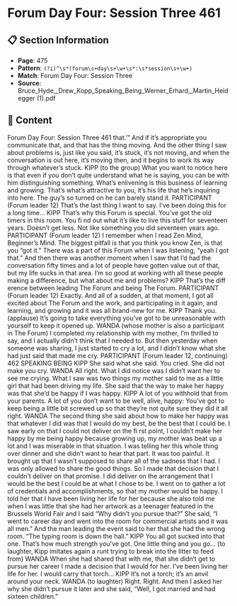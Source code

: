 # Forum Day Four: Session Three 461

## 📋 Section Information

- **Page**: 475
- **Pattern**: `(?i)^\s*(forum\s+day\s+\w+\s*:\s*session\s+\w+)`
- **Match**: Forum Day Four: Session Three
- **Source**: Bruce_Hyde,_Drew_Kopp_Speaking_Being_Werner_Erhard,_Martin_Heidegger (1).pdf

## 📄 Content

Forum Day Four: Session Three 461
that.’” And if it’s appropriate you communicate that, and that has the thing moving. And the
other thing I saw about problems is, just like you said, it’s stuck, it’s not moving, and when the
conversation is out here, it’s moving then, and it begins to work its way through whatever’s
stuck.
KIPP (to the group)
What you want to notice here is that even if you don’t quite understand what he is saying, you
can be with him distinguishing something. What’s enlivening is this business of learning and
growing. That’s what’s attractive to you, it’s his life that he’s inquiring into here. The guy’s so
turned on he can barely stand it.
PARTICIPANT (Forum leader 12)
That’s the last thing I want to say. I’ve been doing this for a long time...
KIPP
That’s why this Forum is special. You’ve got the old timers in this room. You fi nd out what it’s
like to live this stuff  for seventeen years. Doesn’t get less. Not like something you did seventeen
years ago.
PARTICIPANT (Forum leader 12)
I remember when I read Zen Mind, Beginner’s Mind. The biggest pitfall is that you think
you know Zen, is that you “got it.” There was a part of this Forum when I was listening,
“yeah I got that.” And then there was another moment when I saw that I’d had the
conversation fifty times and a lot of people have gotten value out of that, but my life sucks
in that area. I’m so good at working with all these people making a difference, but what
about me and problems?
KIPP
That’s the diff erence between leading The Forum and being The Forum.
PARTICIPANT (Forum leader 12)
Exactly. And all of a sudden, at that moment, I got all excited about The Forum and the work,
and participating in it again, and learning, and growing and it was all brand-new for me.
KIPP
Thank you.
(applause)
It’s going to take everything you’ve got to be unreasonable with yourself to keep it opened up.
WANDA (whose mother is also a participant in The Forum)
I completed my relationship with my mother, I’m thrilled to say, and I actually didn’t think
that I needed to. But then yesterday when someone was sharing, I just started to cry a lot, and I
didn’t know what she had just said that made me cry.
PARTICIPANT  (Forum leader 12, continuing)
462
SPEAKING BEING
KIPP
She said what she said. You cried. She did not make you cry.
WANDA
All right. What I did notice was I didn’t want her to see me crying. What I saw was two things
my mother said to me as a little girl that had been driving my life. She said that the way to make
her happy was that she’d be happy if I was happy.
KIPP
A lot of you withhold that from your parents. A lot of you don’t want to be well, alive, happy:
You’ve got to keep being a little bit screwed up so that they’re not quite sure they did it all right.
WANDA
The second thing she said about how to make her happy was that whatever I did was that I
would do my best, be the best that I could be. I saw early on that I could not deliver on the fi rst
point, I couldn’t make her happy by me being happy because growing up, my mother was beat
up a lot and I was miserable in that situation. I was telling her this whole thing over dinner
and she didn’t want to hear that part. It was too painful. It brought up that I wasn’t supposed
to share all of the sadness that I had. I was only allowed to share the good things. So I made
that decision that I couldn’t deliver on that promise. I did deliver on the arrangement that I
would be the best I could be at what I chose to be. I went on to gather a lot of credentials and
accomplishments, so that my mother would be happy. I told her that I have been living her
life for her because she also told me when I was little that she had her artwork as a teenager
featured in the Brussels World Fair and I said “Why didn’t you pursue that?” She said, “I went
to career day and went into the room for commercial artists and it was all men.” And the man
leading the event said to her that she had the wrong room. “The typing room is down the hall.”
KIPP
You all got sucked into that one. That’s how much strength you’ve got. One little thing and you
go...
(to laughter, Kipp imitates again a runt trying to break into the litter to feed from)
WANDA
When she had shared that with me, that she didn’t get to pursue her career I made a decision
that I would for her. I’ve been living her life for her. I would carry that torch...
KIPP
It’s not a torch; it’s an anvil around your neck.
WANDA (to laughter)
Right. Right. And then I asked her why she didn’t pursue it later and she said, “Well, I got
married and had sixteen children.”